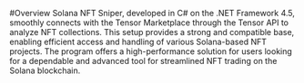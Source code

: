 #Overview
Solana NFT Sniper, developed in C# on the .NET Framework 4.5, smoothly connects with the Tensor Marketplace through the Tensor API to analyze NFT collections. This setup provides a strong and compatible base, enabling efficient access and handling of various Solana-based NFT projects. The program offers a high-performance solution for users looking for a dependable and advanced tool for streamlined NFT trading on the Solana blockchain.
